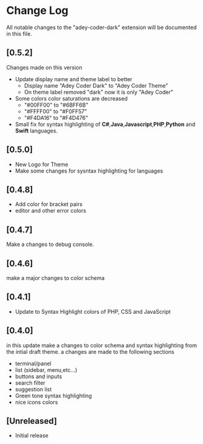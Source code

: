 # Change Log

All notable changes to the "adey-coder-dark" extension will be documented in this file.

## [0.5.2]

Changes made on this version

- Update display name and theme label to better
  - Display name "Adey Coder Dark" to "Adey Coder Theme"
  - On theme label removed "dark" now it is only "Adey Coder"
- Some colors color saturations are decreased
  - "#00FF00" to "#6BFF6B"
  - "#FFFF00" to "#F0FF57"
  - "#F4DA16" to "#F4D476"
- Small fix for syntax highlighting of **C#**,**Java**,**Javascript**,**PHP**,**Python** and **Swift** languages.

## [0.5.0]

- New Logo for Theme
- Make some changes for sysntax highlighting for languages

## [0.4.8]

- Add color for bracket pairs
- editor and other error colors

## [0.4.7]

Make a changes to debug console.

## [0.4.6]

make a major changes to color schema

## [0.4.1]

- Update to Syntax Highlight colors of PHP, CSS and JavaScript

## [0.4.0]

in this update make a changes to color schema and syntax highlighting from the intial draft theme. a changes are made to the following sections

- terminal/panel
- list (sidebar, menu,etc...)
- buttons and inputs
- search filter
- suggestion list
- Green tone syntax highlighting
- nice icons colors

## [Unreleased]

- Initial release
